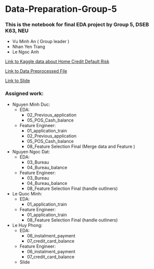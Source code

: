 # Data-Preparation-Group-5

### This is the notebook for final EDA project by Group 5, DSEB K63, NEU
  
  * Vu Minh An ( Group leader )
  * Nhan Yen Trang
  * Le Ngoc Anh
  
  [Link to Kaggle data about Home Credit Default Risk ](https://www.kaggle.com/competitions/home-credit-default-risk)

  [Link to Data Preprocessed File](https://drive.google.com/drive/folders/1CPOJGypsMPJE9vf6qe8UIDEi4JaIm__m?usp=sharing)
  
  [Link to Slide](https://www.canva.com/design/DAF22dYdw2w/nPVxsAnB8yGHXeCyvZDYNQ/edit)
  
  ### Assigned work:
  * Nguyen Minh Duc: 
    - EDA:<br /> 
      * 02_Previous_application
      * 05_POS_Cash_balance 
    - Feature Engineer: <br />
      * 01_application_train
      * 02_Previous_application 
      * 05_POS_Cash_balance 
      * 08_Feature Selection Final (Merge data and Feature ) 
  * Nguyen Ngoc Dat:
    - EDA:<br />
      * 03_Bureau
      * 04_Bureau_balance
    - Feature Engineer: <br />
      * 03_Bureau
      * 04_Bureau_balance
      * 08_Feature Selection Final (handle outliners)
  * Le Quoc Minh:
    - EDA:<br />
      * 01_application_train 
    - Feature Engineer: <br />
      * 01_application_train 
      * 08_Feature Selection Final (handle outliners)
  * Le Huy Phong:
    - EDA: <br />
      * 06_instalment_payment
      * 07_credit_card_balance 
    - Feature Engineer: <br />
      * 06_instalment_payment
      * 07_credit_card_balance 
    - Slide
